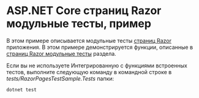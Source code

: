 # <a name="aspnet-core-razor-pages-unit-tests-sample"></a>ASP.NET Core страниц Razor модульные тесты, пример

В этом примере описывается модульные тесты [страниц Razor](https://docs.microsoft.com/aspnet/core/mvc/razor-pages) приложения. В этом примере демонстрируется функции, описанные в [страниц Razor модульные тесты](https://docs.microsoft.com/aspnet/core/test/razor-pages-tests) раздела.

Если вы не используете Интегрированную с функциями встроенных тестов, выполните следующую команду в командной строке в *tests/RazorPagesTestSample.Tests* папки:

```console
dotnet test
```
